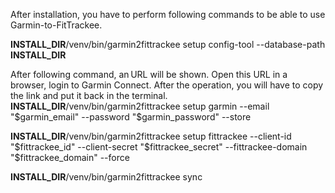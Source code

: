 After installation, you have to perform following commands to be able to use Garmin-to-FitTrackee.

__INSTALL_DIR__/venv/bin/garmin2fittrackee setup config-tool --database-path __INSTALL_DIR__

After following command, an URL will be shown. Open this URL in a browser, login to Garmin Connect. After the operation, you will have to copy the link and put it back in the terminal.
__INSTALL_DIR__/venv/bin/garmin2fittrackee setup garmin --email "$garmin_email" --password "$garmin_password" --store

__INSTALL_DIR__/venv/bin/garmin2fittrackee setup fittrackee --client-id "$fittrackee_id" --client-secret "$fittrackee_secret" --fittrackee-domain "$fittrackee_domain" --force

__INSTALL_DIR__/venv/bin/garmin2fittrackee sync